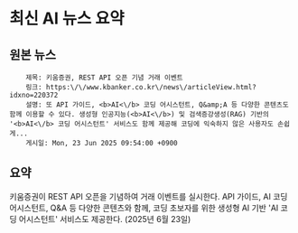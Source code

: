 # 최신 AI 뉴스 요약

## 원본 뉴스
		제목: 키움증권, REST API 오픈 기념 거래 이벤트
		링크: https:\/\/www.kbanker.co.kr\/news\/articleView.html?idxno=220372
		설명: 또 API 가이드, <b>AI<\/b> 코딩 어시스턴트, Q&amp;A 등 다양한 콘텐츠도 함께 이용할 수 있다. 생성형 인공지능(<b>AI<\/b>) 및 검색증강생성(RAG) 기반의 '<b>AI<\/b> 코딩 어시스턴트' 서비스도 함께 제공해 코딩에 익숙하지 않은 사용자도 손쉽게... 
		게시일: Mon, 23 Jun 2025 09:54:00 +0900


## 요약
키움증권이 REST API 오픈을 기념하여 거래 이벤트를 실시한다. API 가이드, AI 코딩 어시스턴트, Q&A 등 다양한 콘텐츠와 함께, 코딩 초보자를 위한 생성형 AI 기반 'AI 코딩 어시스턴트' 서비스도 제공한다. (2025년 6월 23일)

